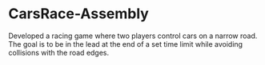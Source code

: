 # CarsRace-Assembly
Developed a racing game where two players control cars on a narrow road. The goal is to be in the lead at the end of a set time limit while avoiding collisions with the road edges.
